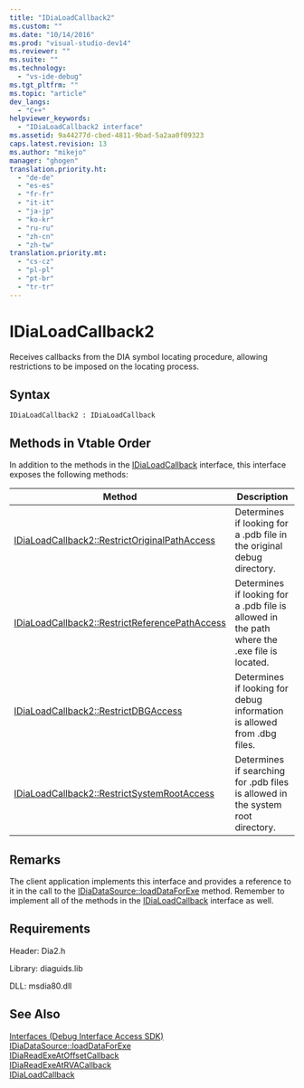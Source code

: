 ```yaml
---
title: "IDiaLoadCallback2"
ms.custom: ""
ms.date: "10/14/2016"
ms.prod: "visual-studio-dev14"
ms.reviewer: ""
ms.suite: ""
ms.technology: 
  - "vs-ide-debug"
ms.tgt_pltfrm: ""
ms.topic: "article"
dev_langs: 
  - "C++"
helpviewer_keywords: 
  - "IDiaLoadCallback2 interface"
ms.assetid: 9a44277d-cbed-4811-9bad-5a2aa0f09323
caps.latest.revision: 13
ms.author: "mikejo"
manager: "ghogen"
translation.priority.ht: 
  - "de-de"
  - "es-es"
  - "fr-fr"
  - "it-it"
  - "ja-jp"
  - "ko-kr"
  - "ru-ru"
  - "zh-cn"
  - "zh-tw"
translation.priority.mt: 
  - "cs-cz"
  - "pl-pl"
  - "pt-br"
  - "tr-tr"
---
```

# IDiaLoadCallback2
Receives callbacks from the DIA symbol locating procedure, allowing restrictions to be imposed on the locating process.  
  
## Syntax  
  
```  
IDiaLoadCallback2 : IDiaLoadCallback  
```  
  
## Methods in Vtable Order  
 In addition to the methods in the [IDiaLoadCallback](../debugger/idialoadcallback.md) interface, this interface exposes the following methods:  
  
|Method|Description|  
|------------|-----------------|  
|[IDiaLoadCallback2::RestrictOriginalPathAccess](../debugger/idialoadcallback2--restrictoriginalpathaccess.md)|Determines if looking for a .pdb file in the original debug directory.|  
|[IDiaLoadCallback2::RestrictReferencePathAccess](../debugger/idialoadcallback2--restrictreferencepathaccess.md)|Determines if looking for a .pdb file is allowed in the path where the .exe file is located.|  
|[IDiaLoadCallback2::RestrictDBGAccess](../debugger/idialoadcallback2--restrictdbgaccess.md)|Determines if looking for debug information is allowed from .dbg files.|  
|[IDiaLoadCallback2::RestrictSystemRootAccess](../debugger/idialoadcallback2--restrictsystemrootaccess.md)|Determines if searching for .pdb files is allowed in the system root directory.|  
  
## Remarks  
 The client application implements this interface and provides a reference to it in the call to the [IDiaDataSource::loadDataForExe](../debugger/idiadatasource--loaddataforexe.md) method. Remember to implement all of the methods in the [IDiaLoadCallback](../debugger/idialoadcallback.md) interface as well.  
  
## Requirements  
 Header: Dia2.h  
  
 Library: diaguids.lib  
  
 DLL: msdia80.dll  
  
## See Also  
 [Interfaces (Debug Interface Access SDK)](../debugger/interfaces--debug-interface-access-sdk-.md)   
 [IDiaDataSource::loadDataForExe](../debugger/idiadatasource--loaddataforexe.md)   
 [IDiaReadExeAtOffsetCallback](../debugger/idiareadexeatoffsetcallback.md)   
 [IDiaReadExeAtRVACallback](../debugger/idiareadexeatrvacallback.md)   
 [IDiaLoadCallback](../debugger/idialoadcallback.md)